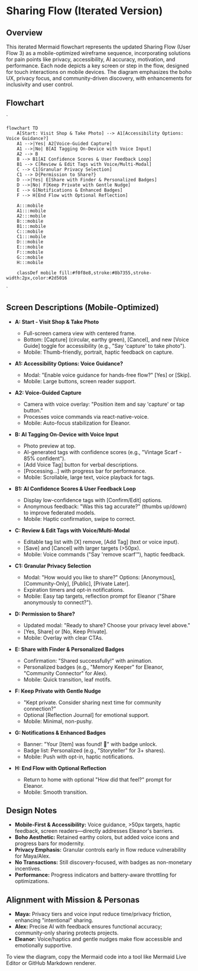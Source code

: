 # Sharing Flow (Iterated Version)

## Overview

This iterated Mermaid flowchart represents the updated Sharing Flow (User Flow 3) as a mobile-optimized wireframe sequence, incorporating solutions for pain points like privacy, accessibility, AI accuracy, motivation, and performance. Each node depicts a key screen or step in the flow, designed for touch interactions on mobile devices. The diagram emphasizes the boho UX, privacy focus, and community-driven discovery, with enhancements for inclusivity and user control.

## Flowchart

`

```mermaid
flowchart TD
    A[Start: Visit Shop & Take Photo] --> A1[Accessibility Options: Voice Guidance?]
    A1 -->|Yes| A2[Voice-Guided Capture]
    A1 -->|No| B[AI Tagging On-Device with Voice Input]
    A2 --> B
    B --> B1[AI Confidence Scores & User Feedback Loop]
    B1 --> C[Review & Edit Tags with Voice/Multi-Modal]
    C --> C1[Granular Privacy Selection]
    C1 --> D{Permission to Share?}
    D -->|Yes| E[Share with Finder & Personalized Badges]
    D -->|No| F[Keep Private with Gentle Nudge]
    E --> G[Notifications & Enhanced Badges]
    F --> H[End Flow with Optional Reflection]

    A:::mobile
    A1:::mobile
    A2:::mobile
    B:::mobile
    B1:::mobile
    C:::mobile
    C1:::mobile
    D:::mobile
    E:::mobile
    F:::mobile
    G:::mobile
    H:::mobile

    classDef mobile fill:#f0f8e8,stroke:#8b7355,stroke-width:2px,color:#2d5016
```

`

## Screen Descriptions (Mobile-Optimized)

- **A: Start - Visit Shop & Take Photo**
  - Full-screen camera view with centered frame.
  - Bottom: [Capture] (circular, earthy green), [Cancel], and new [Voice Guide] toggle for accessibility (e.g., "Say 'capture' to take photo").
  - Mobile: Thumb-friendly, portrait, haptic feedback on capture.

- **A1: Accessibility Options: Voice Guidance?**
  - Modal: "Enable voice guidance for hands-free flow?" [Yes] or [Skip].
  - Mobile: Large buttons, screen reader support.

- **A2: Voice-Guided Capture**
  - Camera with voice overlay: "Position item and say 'capture' or tap button."
  - Processes voice commands via react-native-voice.
  - Mobile: Auto-focus stabilization for Eleanor.

- **B: AI Tagging On-Device with Voice Input**
  - Photo preview at top.
  - AI-generated tags with confidence scores (e.g., "Vintage Scarf - 85% confident").
  - [Add Voice Tag] button for verbal descriptions.
  - [Processing...] with progress bar for performance.
  - Mobile: Scrollable, large text, voice playback for tags.

- **B1: AI Confidence Scores & User Feedback Loop**
  - Display low-confidence tags with [Confirm/Edit] options.
  - Anonymous feedback: "Was this tag accurate?" (thumbs up/down) to improve federated models.
  - Mobile: Haptic confirmation, swipe to correct.

- **C: Review & Edit Tags with Voice/Multi-Modal**
  - Editable tag list with [X] remove, [Add Tag] (text or voice input).
  - [Save] and [Cancel] with larger targets (>50px).
  - Mobile: Voice commands ("Say 'remove scarf'"), haptic feedback.

- **C1: Granular Privacy Selection**
  - Modal: "How would you like to share?" Options: [Anonymous], [Community-Only], [Public], [Private Later].
  - Expiration timers and opt-in notifications.
  - Mobile: Easy tap targets, reflection prompt for Eleanor ("Share anonymously to connect?").

- **D: Permission to Share?**
  - Updated modal: "Ready to share? Choose your privacy level above."
  - [Yes, Share] or [No, Keep Private].
  - Mobile: Overlay with clear CTAs.

- **E: Share with Finder & Personalized Badges**
  - Confirmation: "Shared successfully!" with animation.
  - Personalized badges (e.g., "Memory Keeper" for Eleanor, "Community Connector" for Alex).
  - Mobile: Quick transition, leaf motifs.

- **F: Keep Private with Gentle Nudge**
  - "Kept private. Consider sharing next time for community connection?"
  - Optional [Reflection Journal] for emotional support.
  - Mobile: Minimal, non-pushy.

- **G: Notifications & Enhanced Badges**
  - Banner: "Your [Item] was found! 🌼" with badge unlock.
  - Badge list: Personalized (e.g., "Storyteller" for 3+ shares).
  - Mobile: Push with opt-in, haptic notifications.

- **H: End Flow with Optional Reflection**
  - Return to home with optional "How did that feel?" prompt for Eleanor.
  - Mobile: Smooth transition.

## Design Notes

- **Mobile-First & Accessibility:** Voice guidance, >50px targets, haptic feedback, screen readers—directly addresses Eleanor's barriers.
- **Boho Aesthetic:** Retained earthy colors, but added voice icons and progress bars for modernity.
- **Privacy Emphasis:** Granular controls early in flow reduce vulnerability for Maya/Alex.
- **No Transactions:** Still discovery-focused, with badges as non-monetary incentives.
- **Performance:** Progress indicators and battery-aware throttling for optimizations.

## Alignment with Mission & Personas

- **Maya:** Privacy tiers and voice input reduce time/privacy friction, enhancing "intentional" sharing.
- **Alex:** Precise AI with feedback ensures functional accuracy; community-only sharing protects projects.
- **Eleanor:** Voice/haptics and gentle nudges make flow accessible and emotionally supportive.

To view the diagram, copy the Mermaid code into a tool like Mermaid Live Editor or GitHub Markdown renderer.
